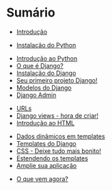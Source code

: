 # Sumário

* [Introdução](README.md)
<!-- * [Instalação](installation/README.md) -->
<!-- * [Configuração do Chromebook](chromebook_setup/README.md) -->
<!-- * [Como a Internet funciona](how_the_internet_works/README.md) -->
<!-- * [Introdução à linha de comando](intro_to_command_line/README.md) -->
* [Instalação do Python](python_installation/README.md)
<!-- * [Editor de Código](code_editor/README.md) -->
* [Introdução ao Python](python_introduction/README.md)
* [O que é Django?](django/README.md)
* [Instalação do Django](django_installation/README.md)
* [Seu primeiro projeto Django!](django_start_project/README.md)
* [Modelos do Django](django_models/README.md)
* [Django Admin](django_admin/README.md)
<!-- * [Deploy!](deploy/README.md) -->
* [URLs](django_urls/README.md)
* [Django views - hora de criar!](django_views/README.md)
* [Introdução ao HTML](html/README.md)
<!-- * [QuerySets e ORM do Django](django_orm/README.md) -->
* [Dados dinâmicos em templates](dynamic_data_in_templates/README.md)
* [Templates do Django](django_templates/README.md)
* [CSS - Deixe tudo mais bonito!](css/README.md)
* [Estendendo os templates](template_extending/README.md)
* [Amplie sua aplicação](extend_your_application/README.md)
<!-- * [Formulários do Django](django_forms/README.md) -->
* [O que vem agora?](whats_next/README.md)
